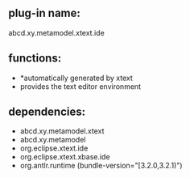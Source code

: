 ## plug-in name: 
 abcd.xy.metamodel.xtext.ide 

## functions:
- *automatically generated by xtext
- provides the text editor environment


## dependencies:
- abcd.xy.metamodel.xtext
- abcd.xy.metamodel
- org.eclipse.xtext.ide
- org.eclipse.xtext.xbase.ide
- org.antlr.runtime (bundle-version="[3.2.0,3.2.1)")
